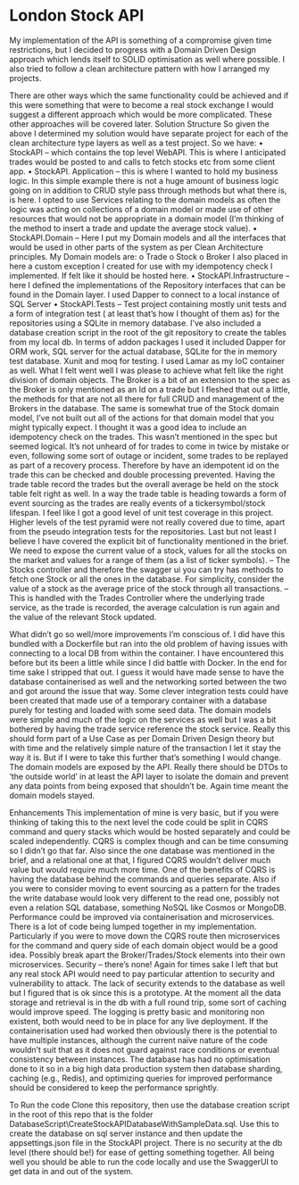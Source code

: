 # London Stock API

My implementation of the API is something of a compromise given time restrictions, but I decided to progress with a Domain Driven Design approach which lends itself to SOLID optimisation as well where possible. I also tried to follow a clean architecture pattern with how I arranged my projects.

There are other ways which the same functionality could be achieved and if this were something that were to become a real stock exchange I would suggest a different approach which would be more complicated. These other approaches will be covered later. 
Solution Structure
So given the above I determined my solution would have separate project for each of the clean architecture type layers as well as a test project. So we have:
•	StockAPI – which contains the top level WebAPI. This is where I anticipated trades would be posted to and calls to fetch stocks etc from some client app. 
•	StockAPI. Application – this is where I wanted to hold my business logic. In this simple example there is not a huge amount of business logic going on in addition to CRUD style pass through methods but what there is, is here. I opted to use Services relating to the domain models as often the logic was acting on collections of a domain model or made use of other resources that would not be appropriate in a domain model (I’m thinking of the method to insert a trade and update the average stock value).
•	StockAPI.Domain – Here I put my Domain models and all the interfaces that would be used in other parts of the system as per Clean Architecture principles. My Domain models are:
o	Trade
o	Stock
o	Broker
I also placed in here a custom exception I created for use with my idempotency check I implemented. If felt like it should be hosted here. 
•	StockAPI.Infrastructure – here I defined the implementations of the Repository interfaces that can be found in the Domain layer. I used Dapper to connect to a local instance of SQL Server
•	StockAPI.Tests – Test project containing mostly unit tests and a form of integration test ( at least that’s how I thought of them as) for the repositories using a SQLite in memory database. 
I’ve also included a database creation script in the root of the git repository to create the tables from my local db. 
In terms of addon packages I used it included Dapper for ORM work, SQL server for the actual database, SQLite for the in memory test database. Xunit and moq for testing. I used Lamar as my IoC container as well.
What I felt went well
I was please to achieve what felt like the right division of domain objects. The Broker is a bit of an extension to the spec as the Broker is only mentioned as an Id on a trade but I fleshed that out a little, the methods for that are not all there for full CRUD and management of the Brokers in the database. The same is somewhat true of the Stock domain model, I’ve not built out all of the actions for that domain model that you might typically expect. 
I thought it was a good idea to include an idempotency check on the trades. This wasn’t mentioned in the spec but seemed logical. It’s not unheard of for trades to come in twice by mistake or even, following some sort of outage or incident, some trades to be replayed as part of a recovery process. Therefore by have an idempotent id on the trade this can be checked and double processing prevented. 
Having the trade table record the trades but the overall average be held on the stock table felt right as well. In a way the trade table is heading towards a form of event sourcing as the trades are really events of a tickersymbol/stock lifespan.
I feel like I got a good level of unit test coverage in this project. Higher levels of the test pyramid were not really covered due to time, apart from the pseudo integration tests for the repositories. 
Last but not least I believe I have covered the explicit bit of functionality mentioned in the brief. 
We need to expose the current value of a stock, values for all the stocks on the market and values for a range of them (as a list of ticker symbols).  – The Stocks controller and therefore the swagger ui you can try has methods to fetch one Stock or all the ones in the database. 
For simplicity, consider the value of a stock as the average price of the stock through all transactions. – This is handled with the Trades Controller where the underlying trade service, as the trade is recorded, the average calculation is run again and the value of the relevant Stock updated. 

What didn’t go so well/more improvements I’m conscious of. 
I did have this bundled with a Dockerfile but ran into the old problem of having issues with connecting to a local DB from within the container. I have encountered this before but its been a little while since I did battle with Docker. In the end for time sake I stripped that out. I guess it would have made sense to have the database containerised as well and the networking sorted between the two and got around the issue that way. 
Some clever integration tests could have been created that made use of a temporary container with a database purely for testing and loaded with some seed data. 
The domain models were simple and much of the logic on the services as well but I was a bit bothered by having the trade service reference the stock service. Really this should form part of a Use Case as per Domain Driven Design theory but with time and the relatively simple nature of the transaction I let it stay the way it is. But if I were to take this further that’s something I would change. 
The domain models are exposed by the API. Really there should be DTOs to ‘the outside world’ in at least the API layer to isolate the domain and prevent any data points from being exposed that shouldn’t be. Again time meant the domain models stayed. 

Enhancements
This implementation of mine is very basic, but if you were thinking of taking this to the next level the code could be split in CQRS command and query stacks which would be hosted separately and could be scaled independently. CQRS is complex though and can be time consuming so I didn’t go that far. Also since the one database was mentioned in the brief, and a relational one at that, I figured CQRS wouldn’t deliver much value but would require much more time. One of the benefits of CQRS is having the database behind the commands and queries separate. Also if you were to consider moving to event sourcing as a pattern for the trades the write database would look very different to the read one, possibly not even a relation SQL database, something NoSQL like Cosmos or MongoDB. 
Performance could be improved via containerisation and microservices. There is a lot of code being lumped together in my implementation. Particularly if you were to move down the CQRS route then microservices for the command and query side of each domain object would be a good idea. Possibly break apart the Broker/Trades/Stock elements into their own microservices.
Security – there’s none! Again for times sake I left that but any real stock API would need to pay particular attention to security and vulnerability to attack. The lack of security extends to the database as well but I figured that is ok since this is a prototype. 
At the moment all the data storage and retrieval is in the db with a full round trip, some sort of caching would improve speed. 
The logging is pretty basic and monitoring non existent, both would need to be in place for any live deployment. 
If the containerisation used had worked then obviously there is the potential to have multiple instances, although the current naïve nature of the code wouldn’t suit that as it does not guard against race conditions or eventual consistency between instances.
The database has had no optimisation done to it so in a big high data production system then  database sharding, caching (e.g., Redis), and optimizing queries for improved performance should be considered to keep the performance sprightly. 

To Run the code
Clone this repository, then use the database creation script in the root of this repo that is the folder DatabaseScript\CreateStockAPIDatabaseWithSampleData.sql. Use this to create the database on sql server instance and then update the appsettings.json file in the StockAPI project. There is no security at the db level (there should be!) for ease of getting something together. All being well you should be able to run the code locally and use the SwaggerUI to get data in and out of the system. 
